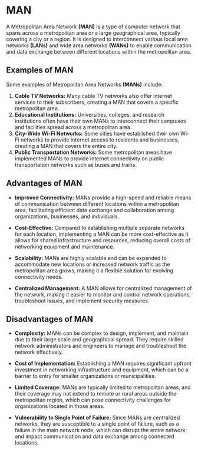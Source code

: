 # MAN

A Metropolitan Area Network **(MAN)** is a type of computer network that spans across a metropolitan area or a large geographical area, typically covering a city or a region. It is designed to interconnect various local area networks **(LANs)** and wide area networks **(WANs)** to enable communication and data exchange between different locations within the metropolitan area.

## Examples of MAN

Some examples of Metropolitan Area Networks **(MANs)** include:

1. **Cable TV Networks:** Many cable TV networks also offer internet services to their subscribers, creating a MAN that covers a specific metropolitan area.
2. **Educational Institutions:** Universities, colleges, and research institutions often have their own MANs to interconnect their campuses and facilities spread across a metropolitan area.
3. **City-Wide Wi-Fi Networks:** Some cities have established their own Wi-Fi networks to provide internet access to residents and businesses, creating a MAN that covers the entire city.
4. **Public Transportation Networks:** Some metropolitan areas have implemented MANs to provide internet connectivity on public transportation networks such as buses and trains.

## Advantages of MAN 

- **Improved Connectivity:** MANs provide a high-speed and reliable means of communication between different locations within a metropolitan area, facilitating efficient data exchange and collaboration among organizations, businesses, and individuals.

- **Cost-Effective:** Compared to establishing multiple separate networks for each location, implementing a MAN can be more cost-effective as it allows for shared infrastructure and resources, reducing overall costs of networking equipment and maintenance.

- **Scalability:** MANs are highly scalable and can be expanded to accommodate new locations or increased network traffic as the metropolitan area grows, making it a flexible solution for evolving connectivity needs.

- **Centralized Management:** A MAN allows for centralized management of the network, making it easier to monitor and control network operations, troubleshoot issues, and implement security measures.

## Disadvantages of MAN

- **Complexity:** MANs can be complex to design, implement, and maintain due to their large scale and geographical spread. They require skilled network administrators and engineers to manage and troubleshoot the network effectively.

- **Cost of Implementation:** Establishing a MAN requires significant upfront investment in networking infrastructure and equipment, which can be a barrier to entry for smaller organizations or municipalities.

- **Limited Coverage:** MANs are typically limited to metropolitan areas, and their coverage may not extend to remote or rural areas outside the metropolitan region, which can pose connectivity challenges for organizations located in those areas.

- **Vulnerability to Single Point of Failure:** Since MANs are centralized networks, they are susceptible to a single point of failure, such as a failure in the main network node, which can disrupt the entire network and impact communication and data exchange among connected locations.
